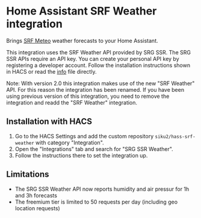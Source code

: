 # Home Assistant SRF Weather integration

Brings [SRF Meteo](https://www.srf.ch/meteo) weather forecasts to your Home Assistant.

This integration uses the SRF Weather API provided by SRG SSR. The SRG SSR APIs
require an API key. You can create your personal API key by registering a
developer account. Follow the installation instructions shown in HACS or read
the [info](info.md) file directly.

Note: With version 2.0 this integration makes use of the new "SRF Weather" API.
For this reason the integration has been renamed. If you have been using
previous version of this integration, you need to remove the integration and
readd the "SRF Weather" integration.

## Installation with HACS

1. Go to the HACS Settings and add the custom repository `siku2/hass-srf-weather` with category "Integration".
2. Open the "Integrations" tab and search for "SRG SSR Weather".
3. Follow the instructions there to set the integration up.

## Limitations

- The SRG SSR Weather API now reports humidity and air pressur for 1h and 3h forecasts
- The freemium tier is limited to 50 requests per day (including geo location requests) 
